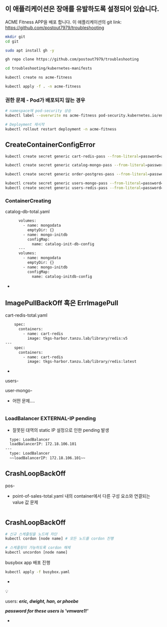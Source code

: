 ## 이 애플리케이션은 장애를 유발하도록 설정되어 있습니다.

ACME Fitness APP을 배포 합니다.
이 애플리케이션의 git link: https://github.com/postout7979/troubleshooting


```bash
mkdir git
cd git

sudo apt install gh -y

gh repo clone https://github.com/postout7979/troubleshooting
```

```bash
cd troubleshooting/kubernetes-manifests
```

```bash
kubectl create ns acme-fitness
```

```bash
kubectl apply -f . -n acme-fitness
```

### 권한 문제 - Pod가 배포되지 않는 경우

```bash
# namespace에 pod-security 상승
kubectl label --overwrite ns acme-fitness pod-security.kubernetes.io/enforce=privileged

# Deployment 재시작
kubectl rollout restart deployment -n acme-fitness
```

## CreateContainerConfigError

```bash
kubectl create secret generic cart-redis-pass --from-literal=password=acmefitness -n acme-fitness

kubectl create secret generic catalog-mongo-pass --from-literal=password=acmefitness -n acme-fitness

kubectl create secret generic order-postgres-pass --from-literal=password=acmefitness -n acme-fitness

kubectl create secret generic users-mongo-pass --from-literal=password=acmefitness -n acme-fitness
kubectl create secret generic users-redis-pass --from-literal=password=acmefitness -n acme-fitness
```

### ContainerCreating

catalog-db-total.yaml

```bash
      volumes:
        - name: mongodata
          emptyDir: {}
        - name: mongo-initdb
          configMap:
            name: catalog-init-db-config
      ---
      volumes:
        - name: mongodata
          emptyDir: {}
        - name: mongo-initdb
          configMap:
            name: catalog-initdb-config
```

-

## ImagePullBackOff 혹은 ErrImagePull

cart-redis-total.yaml

```bash
    spec:
      containers:
        - name: cart-redis
          image: tkgs-harbor.tanzu.lab/library/redis:v5
---
    spec:
      containers:
        - name: cart-redis
          image: tkgs-harbor.tanzu.lab/library/redis:latest
```

-

users-

user-mongo-

- 어떤 문제….

```bash

```

### LoadBalancer EXTERNAL-IP pending

- 잘못된 대역의 static IP 설정으로 인한 pending 발생

```bash
  type: LoadBalancer
  loadBalancerIP: 172.18.106.101
---
  type: LoadBalancer
  ~~loadBalancerIP: 172.18.106.101~~
```

## CrashLoopBackOff

pos-

- point-of-sales-total.yaml 내의 container에서 다른 구성 요소와 연결되는 value 값 문제

```bash

```

## CrashLoopBackOff

```bash
# 신규 스케줄링을 노드에 차단
kubectl cordon [node name] # 모든 노드를 cordon 진행

# 스케줄링이 가능하도록 cordon 해제
kubectl uncordon [node name]
```

busybox app 배포 진행

```bash
kubectl apply -f busybox.yaml
```

-

<aside>
💡

users: ***eric, dwight, han, or phoebe***

***password for these users is 'vmware1!'***

</aside>

-
